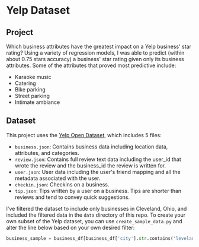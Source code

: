 # Yelp Dataset

## Project

Which business attributes have the greatest impact on a Yelp business' star rating? Using a variety of regression models, I was able to predict (within about 0.75 stars accuracy) a business' star rating given only its business attributes. Some of the attributes that proved most predictive include:

* Karaoke music
* Catering
* Bike parking
* Street parking
* Intimate ambiance

## Dataset

This project uses the [Yelp Open Dataset](https://www.yelp.com/dataset), which includes 5 files:

* `business.json`: Contains business data including location data, attributes, and categories.
* `review.json`: Contains full review text data including the user_id that wrote the review and the business_id the review is written for.
* `user.json`: User data including the user's friend mapping and all the metadata associated with the user.
* `checkin.json`: Checkins on a business.
* `tip.json`: Tips written by a user on a business. Tips are shorter than reviews and tend to convey quick suggestions.

I've filtered the dataset to include only businesses in Cleveland, Ohio, and included the filtered data in the `data` directory of this repo. To create your own subset of the Yelp dataset, you can use `create_sample_data.py` and alter the line below based on your own desired filter:

```python
business_sample = business_df[business_df['city'].str.contains('leveland')]
```
